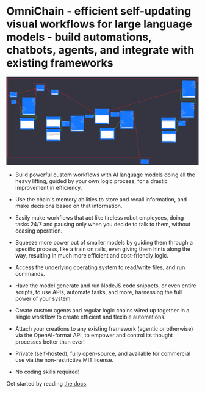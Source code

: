# OmniChain - efficient self-updating visual workflows for large language models - build automations, chatbots, agents, and integrate with existing frameworks

![Screenshot](/screenshot.png)

-   Build powerful custom workflows with AI language models doing all the heavy lifting, guided by your own logic process, for a drastic improvement in efficiency.

-   Use the chain's memory abilities to store and recall information, and make decisions based on that information.

-   Easily make workflows that act like tireless robot employees, doing tasks 24/7 and pausing only when you decide to talk to them, without ceasing operation.

-   Squeeze more power out of smaller models by guiding them through a specific process, like a train on rails, even giving them hints along the way, resulting in much more efficient and cost-friendly logic.

-   Access the underlying operating system to read/write files, and run commands.

-   Have the model generate and run NodeJS code snippets, or even entire scripts, to use APIs, automate tasks, and more, harnessing the full power of your system.

-   Create custom agents and regular logic chains wired up together in a single workflow to create efficient and flexible automations.

-   Attach your creations to any existing framework (agentic or otherwise) via the OpenAI-format API, to empower and control its thought processes better than ever!

-   Private (self-hosted), fully open-source, and available for commercial use via the non-restrictive MIT license.

-   No coding skills required!

Get started by reading [the docs](https://omnichain.zenoverflow.com).
